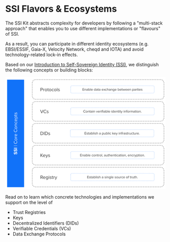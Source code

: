 # SSI Flavors & Ecosystems

The SSI Kit abstracts complexity for developers by following a "multi-stack approach" that enables you to use different implementations or "flavours" of SSI.

As a result, you can participate in different identity ecosystems (e.g. EBSI/ESSIF, Gaia-X, Velocity Network, cheqd and IOTA) and avoid technology-related lock-in effects.&#x20;

Based on our [Introduction to Self-Sovereign Identity (SSI)](../../what-is-ssi/), we distinguish the following concepts or building blocks: &#x20;

![Each building block is available in different variations and can be put together in different ways. The result: different "SSI flavours".](<../../../.gitbook/assets/Screenshot 2022-03-16 at 13.16.32 (1).png>)

Read on to learn which concrete technologies and implementations we support on the level of

* Trust Registries
* Keys
* Decentralized Identifiers (DIDs)
* Verifiable Credentials (VCs)
* Data Exchange Protocols
